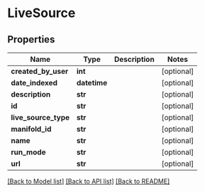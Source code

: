 # LiveSource

## Properties
Name | Type | Description | Notes
------------ | ------------- | ------------- | -------------
**created_by_user** | **int** |  | [optional] 
**date_indexed** | **datetime** |  | [optional] 
**description** | **str** |  | [optional] 
**id** | **str** |  | [optional] 
**live_source_type** | **str** |  | [optional] 
**manifold_id** | **str** |  | [optional] 
**name** | **str** |  | [optional] 
**run_mode** | **str** |  | [optional] 
**url** | **str** |  | [optional] 

[[Back to Model list]](../README.md#documentation-for-models) [[Back to API list]](../README.md#documentation-for-api-endpoints) [[Back to README]](../README.md)

